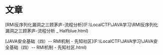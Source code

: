 # 文章

[RMI反序列化漏洞之三顾茅庐-流程分析](F:\LocalCTF\JAVA学习\RMI反序列化漏洞之三顾茅庐-流程分析 _ Halfblue.html)

[JAVA安全基础（四）-- RMI机制 - 先知社区](F:\LocalCTF\JAVA学习\JAVA安全基础（四）-- RMI机制 - 先知社区.html)